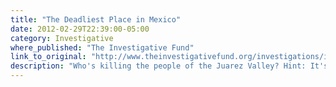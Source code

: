 ```yaml
---
title: "The Deadliest Place in Mexico"
date: 2012-02-29T22:39:00-05:00
category: Investigative
where_published: "The Investigative Fund"
link_to_original: "http://www.theinvestigativefund.org/investigations/international/1615/the_deadliest_place_in_mexico/"
description: "Who's killing the people of the Juarez Valley? Hint: It's not just the drug cartels."
---
```

